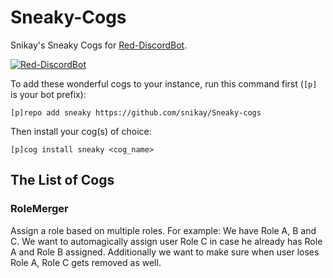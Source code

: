 # Sneaky-Cogs

Snikay's Sneaky Cogs for [Red-DiscordBot](https://github.com/Cog-Creators/Red-DiscordBot/releases).

[![Red-DiscordBot](https://img.shields.io/badge/red--discordbot-v3-red)](https://github.com/Cog-Creators/Red-DiscordBot/releases)

To add these wonderful cogs to your instance, run this command first (`[p]` is your bot prefix):

```
[p]repo add sneaky https://github.com/snikay/Sneaky-cogs
```

Then install your cog(s) of choice:

```
[p]cog install sneaky <cog_name>
```

## The List of Cogs

### RoleMerger

Assign a role based on multiple roles. For example: We have Role A, B and C. We want to automagically assign user Role C in case he already has Role A and Role B assigned. Additionally we want to make sure when user loses Role A, Role C gets removed as well.

